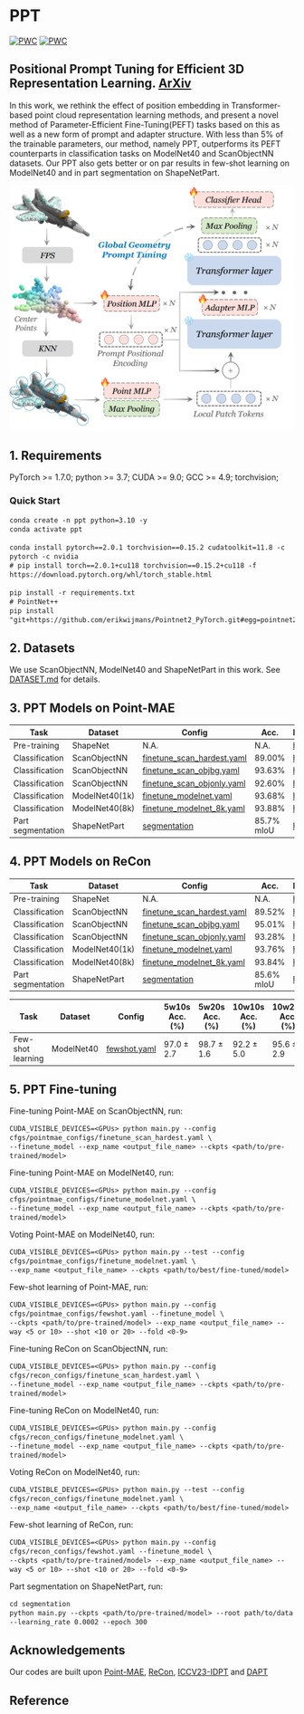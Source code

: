 # PPT
[![PWC](https://img.shields.io/endpoint.svg?url=https://paperswithcode.com/badge/positional-prompt-tuning-for-efficient-3d/3d-parameter-efficient-fine-tuning-for-1)](https://paperswithcode.com/sota/3d-parameter-efficient-fine-tuning-for-1?p=positional-prompt-tuning-for-efficient-3d)
[![PWC](https://img.shields.io/endpoint.svg?url=https://paperswithcode.com/badge/positional-prompt-tuning-for-efficient-3d/3d-parameter-efficient-fine-tuning-for)](https://paperswithcode.com/sota/3d-parameter-efficient-fine-tuning-for?p=positional-prompt-tuning-for-efficient-3d)
## Positional Prompt Tuning for Efficient 3D Representation Learning. [ArXiv](https://arxiv.org/abs/2408.11567)

In this work, we rethink the effect of position embedding in Transformer-based point cloud representation learning methods, and present a novel method of Parameter-Efficient Fine-Tuning(PEFT) tasks based on this as well as a new form of prompt and adapter structure. With less than 5% of the trainable parameters, our method, namely PPT, outperforms its PEFT counterparts in classification tasks on ModelNet40 and ScanObjectNN datasets. Our PPT also gets better or on par results in few-shot learning on ModelNet40 and in part segmentation on ShapeNetPart.

<div  align="center">    
 <img src="./figure/pipeline.png" width = "666"  align=center />
</div>

## 1. Requirements
PyTorch >= 1.7.0; python >= 3.7; CUDA >= 9.0; GCC >= 4.9; torchvision;
### Quick Start
```
conda create -n ppt python=3.10 -y
conda activate ppt

conda install pytorch==2.0.1 torchvision==0.15.2 cudatoolkit=11.8 -c pytorch -c nvidia
# pip install torch==2.0.1+cu118 torchvision==0.15.2+cu118 -f https://download.pytorch.org/whl/torch_stable.html

pip install -r requirements.txt
# PointNet++
pip install "git+https://github.com/erikwijmans/Pointnet2_PyTorch.git#egg=pointnet2_ops&subdirectory=pointnet2_ops_lib"
```

## 2. Datasets

We use ScanObjectNN, ModelNet40 and ShapeNetPart in this work. See [DATASET.md](./DATASET.md) for details.

## 3. PPT Models on Point-MAE
| Task              | Dataset        | Config                                                                         | Acc.       | Download                                                                                 |      
|-------------------|----------------|--------------------------------------------------------------------------------|------------|------------------------------------------------------------------------------------------|
| Pre-training      | ShapeNet       | N.A.                                                                        | N.A.       | [here](https://github.com/Pang-Yatian/Point-MAE/releases/download/main/pretrain.pth)     |
| Classification    | ScanObjectNN   | [finetune_scan_hardest.yaml](cfgs/pointmae_configs/finetune_scan_hardest.yaml) | 89.00%     | [here](https://drive.google.com/file/d/1-bXMW9Rgpa549dKummLcvibdzxI50SDR/view?usp=share_link) |
| Classification    | ScanObjectNN   | [finetune_scan_objbg.yaml](cfgs/pointmae_configs/finetune_scan_objbg.yaml)     | 93.63%     | [here](https://drive.google.com/file/d/15YPG0PDtLbKVegpJIClTZpBU9KfL4xIS/view?usp=share_link)   |
| Classification    | ScanObjectNN   | [finetune_scan_objonly.yaml](cfgs/pointmae_configs/finetune_scan_objonly.yaml) | 92.60%     | [here](https://drive.google.com/file/d/11e3sBZDQBgJLUvOF-TxnIJ2sqT7e-b6E/view?usp=share_link) |
| Classification    | ModelNet40(1k) | [finetune_modelnet.yaml](cfgs/pointmae_configs/finetune_modelnet.yaml)         | 93.68%     | [here](https://drive.google.com/file/d/1hpKPV4N0ZkQBIkXDSpYkyDZfClHhpgOi/view?usp=share_link)  |
| Classification    | ModelNet40(8k) | [finetune_modelnet_8k.yaml](cfgs/pointmae_configs/finetune_modelnet_8k.yaml)   | 93.88%     | [here](https://drive.google.com/file/d/1hEFw1Zh3Jkno2od-ez4rPPcbgw-OKNAp/view?usp=share_link)  |
| Part segmentation | ShapeNetPart   | [segmentation](./segmentation)                                                 | 85.7% mIoU | [here](https://drive.google.com/file/d/1XuTI1nBjBcQnU3D2la628LRiZ2aRZfpX/view?usp=share_link)     |

## 4. PPT Models on ReCon
| Task              | Dataset        | Config                                                                      | Acc.       | Download                                                                                 |      
|-------------------|----------------|-----------------------------------------------------------------------------|------------|------------------------------------------------------------------------------------------|
| Pre-training      | ShapeNet       | N.A.                                                                        | N.A.       | [here](https://drive.google.com/file/d/1L-TlZUi7umBCDpZW-1F0Gf4X-9Wvf_Zo/view?usp=share_link)     |
| Classification    | ScanObjectNN   | [finetune_scan_hardest.yaml](cfgs/recon_configs/finetune_scan_hardest.yaml) | 89.52%     | [here](https://drive.google.com/file/d/1g_pqJmZBjUBCd-Cw14La1FLZqn-UCRj0/view?usp=share_link) |
| Classification    | ScanObjectNN   | [finetune_scan_objbg.yaml](cfgs/recon_configs/finetune_scan_objbg.yaml)     | 95.01%     | [here](https://drive.google.com/file/d/1qtc9GMH7Q7vyd6-6_VAJ14jgv-Pfh03x/view?usp=share_link)   |
| Classification    | ScanObjectNN   | [finetune_scan_objonly.yaml](cfgs/recon_configs/finetune_scan_objonly.yaml) | 93.28%     | [here](https://drive.google.com/file/d/1YM7txyCs8Yf-FWF2-EcJ04Tj6lfVLJRc/view?usp=share_link) |
| Classification    | ModelNet40(1k) | [finetune_modelnet.yaml](cfgs/recon_configs/finetune_modelnet.yaml)         | 93.76%     | [here](https://drive.google.com/file/d/1WlEFn6k4KC7Ar6kVzyBf9cEwCLfZbjWv/view?usp=share_link)  |
| Classification    | ModelNet40(8k) | [finetune_modelnet_8k.yaml](cfgs/recon_configs/finetune_modelnet_8k.yaml)   | 93.84%     | [here](https://drive.google.com/file/d/16JUNZ6zcRgsZgcuSI2fIBAUiSKfXzSbv/view?usp=share_link)  |
| Part segmentation | ShapeNetPart   | [segmentation](./segmentation)                                              | 85.6% mIoU | [here](https://drive.google.com/file/d/1K-xDMG2tqTBSkHnO7PdelctK5HnVm-30/view?usp=share_link)     |

| Task              | Dataset    | Config                                          | 5w10s Acc. (%) | 5w20s Acc. (%) | 10w10s Acc. (%) | 10w20s Acc. (%) |     
|-------------------|------------|-------------------------------------------------|----------------|----------------|-----------------|-----------------|
| Few-shot learning | ModelNet40 | [fewshot.yaml](cfgs/recon_configs/fewshot.yaml) | 97.0 ± 2.7     | 98.7 ± 1.6     | 92.2 ± 5.0      | 95.6 ± 2.9      |  -->

## 5. PPT Fine-tuning

Fine-tuning Point-MAE on ScanObjectNN, run:
```
CUDA_VISIBLE_DEVICES=<GPUs> python main.py --config cfgs/pointmae_configs/finetune_scan_hardest.yaml \
--finetune_model --exp_name <output_file_name> --ckpts <path/to/pre-trained/model>
```
Fine-tuning Point-MAE on ModelNet40, run:
```
CUDA_VISIBLE_DEVICES=<GPUs> python main.py --config cfgs/pointmae_configs/finetune_modelnet.yaml \
--finetune_model --exp_name <output_file_name> --ckpts <path/to/pre-trained/model>
```
Voting Point-MAE on ModelNet40, run:
```
CUDA_VISIBLE_DEVICES=<GPUs> python main.py --test --config cfgs/pointmae_configs/finetune_modelnet.yaml \
--exp_name <output_file_name> --ckpts <path/to/best/fine-tuned/model>
```
Few-shot learning of Point-MAE, run:
```
CUDA_VISIBLE_DEVICES=<GPUs> python main.py --config cfgs/pointmae_configs/fewshot.yaml --finetune_model \
--ckpts <path/to/pre-trained/model> --exp_name <output_file_name> --way <5 or 10> --shot <10 or 20> --fold <0-9>
```
Fine-tuning ReCon on ScanObjectNN, run:
```
CUDA_VISIBLE_DEVICES=<GPUs> python main.py --config cfgs/recon_configs/finetune_scan_hardest.yaml \
--finetune_model --exp_name <output_file_name> --ckpts <path/to/pre-trained/model>
```
Fine-tuning ReCon on ModelNet40, run:
```
CUDA_VISIBLE_DEVICES=<GPUs> python main.py --config cfgs/recon_configs/finetune_modelnet.yaml \
--finetune_model --exp_name <output_file_name> --ckpts <path/to/pre-trained/model>
```
Voting ReCon on ModelNet40, run:
```
CUDA_VISIBLE_DEVICES=<GPUs> python main.py --test --config cfgs/recon_configs/finetune_modelnet.yaml \
--exp_name <output_file_name> --ckpts <path/to/best/fine-tuned/model>
```
Few-shot learning of ReCon, run:
```
CUDA_VISIBLE_DEVICES=<GPUs> python main.py --config cfgs/recon_configs/fewshot.yaml --finetune_model \
--ckpts <path/to/pre-trained/model> --exp_name <output_file_name> --way <5 or 10> --shot <10 or 20> --fold <0-9>
```
Part segmentation on ShapeNetPart, run:
```
cd segmentation
python main.py --ckpts <path/to/pre-trained/model> --root path/to/data --learning_rate 0.0002 --epoch 300
```

## Acknowledgements

Our codes are built upon [Point-MAE](https://github.com/Pang-Yatian/Point-MAE), [ReCon](https://github.com/qizekun/ReCon), [ICCV23-IDPT](https://github.com/zyh16143998882/ICCV23-IDPT?tab=readme-ov-file) and [DAPT](https://github.com/LMD0311/DAPT)

## Reference

```

```
